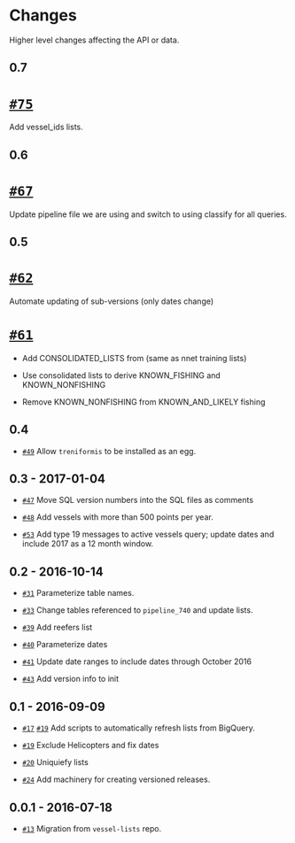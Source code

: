 Changes
=======

Higher level changes affecting the API or data.


0.7
---

# [`#75`](https://github.com/GlobalFishingWatch/treniformis/pull/75) 
  Add vessel_ids lists.


0.6
---

# [`#67`](https://github.com/GlobalFishingWatch/treniformis/pull/67)
  Update pipeline file we are using and switch to using classify for
  all queries.


0.5
---

# [`#62`](https://github.com/GlobalFishingWatch/treniformis/pull/62/files)
  Automate updating of sub-versions (only dates change)

# [`#61`](https://github.com/GlobalFishingWatch/treniformis/pull/61)
  
   * Add CONSOLIDATED_LISTS from (same as nnet training lists)

   * Use consolidated lists to derive KNOWN_FISHING and KNOWN_NONFISHING

   * Remove KNOWN_NONFISHING from KNOWN_AND_LIKELY fishing

0.4
---

* [`#49`](https://github.com/GlobalFishingWatch/treniformis/pull/49)
  Allow `treniformis` to be installed as an egg.


0.3 - 2017-01-04
----------------

* [`#47`](https://github.com/GlobalFishingWatch/treniformis/pull/47)
  Move SQL version numbers into the SQL files as comments

* [`#48`](https://github.com/GlobalFishingWatch/treniformis/pull/48)
  Add vessels with more than 500 points per year.

* [`#53`](https://github.com/GlobalFishingWatch/treniformis/pull/53)
  Add type 19 messages to active vessels query; update dates and include 2017
  as a 12 month window.


0.2 - 2016-10-14
----------------

* [`#31`](https://github.com/GlobalFishingWatch/treniformis/pull/31)
  Parameterize table names.

* [`#33`](https://github.com/GlobalFishingWatch/treniformis/pull/33)
  Change tables referenced to `pipeline_740` and update lists.

* [`#39`](https://github.com/GlobalFishingWatch/treniformis/pull/39)
  Add reefers list

* [`#40`](https://github.com/GlobalFishingWatch/treniformis/pull/40)
  Parameterize dates

* [`#41`](https://github.com/GlobalFishingWatch/treniformis/pull/41)
  Update date ranges to include dates through October 2016

* [`#43`](https://github.com/GlobalFishingWatch/treniformis/pull/43)
  Add version info to init
  

0.1 - 2016-09-09
----------------

* [`#17`](https://github.com/GlobalFishingWatch/treniformis/pull/17)
  [`#19`](https://github.com/GlobalFishingWatch/treniformis/pull/19)
  Add scripts to automatically refresh lists from BigQuery.
  
* [`#19`](https://github.com/GlobalFishingWatch/treniformis/pull/19)
  Exclude Helicopters and fix dates

* [`#20`](https://github.com/GlobalFishingWatch/treniformis/pull/22)
  Uniquiefy lists
  
* [`#24`](https://github.com/GlobalFishingWatch/treniformis/pull/24)
  Add machinery for creating versioned releases.


0.0.1 - 2016-07-18
----------------

* [`#13`](https://github.com/GlobalFishingWatch/treniformis/pull/13)
  Migration from `vessel-lists` repo.
